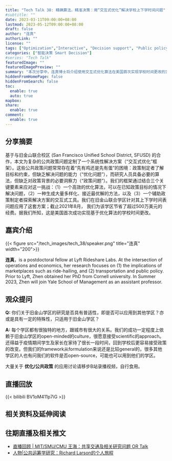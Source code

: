 ```yaml
---
title: "Tech Talk 38: 精确算法，精准决策：用“交互式优化”解决学校上下学时间问题"
#subtitle: ""
date: 2023-03-11T09:00:00+08:00
lastmod: 2023-05-12T09:00:00+08:00
draft: false
author: "连真"
authorLink: ""
license: ""
tags: ["Optimization","Interactive", "Decision support", "Public policy","School Schedules"]
categories: ["智能决策 Smart Decision"]
#series: "Tech Talk"
featuredImage: ""
featuredImagePreview: ""
summary: "本次分享中，连真博士将介绍使用交互式优化算法在美国首次实现学校时间更改的实践经验。"
hiddenFromHomePage: false
hiddenFromSearch: false
toc:
  enable: true
  auto: true
mapbox:
share:
  enable: true
comment:
  enable: true
---
```




## 分享摘要
基于与旧金山联合校区 (San Francisco Unified School District, SFUSD) 的合作，本文为复杂的公共政策问题定制了一个系统性解决方案（“交互式优化”框架）。这些公共政策问题常常存在着“先有鸡还是先有蛋”的困境：政策制定者了解目标和约束，但缺乏解决问题的能力（“优化问题”），而研究人员具备必要的算法，但缺乏对政策背景的必要洞察力（“政策问题”）。我们的框架通过结合三个关键要素来应对这一挑战：（1）一个高效的优化算法，可以在已知政策目标的情况下解决问题，（2）一种生成大量多样化、接近最优解的方法，以及（3）一个辅助政策制定者探索解决方案的交互式工具。我们在旧金山联合学区针对其上下学时间表问题应用了这套方案；截止2021年8月， 我们为该学区节省了超过500万美元的经费。据我们所知，这是美国首次成功实现基于优化算法的学校时间更改。

## 嘉宾介绍
{{< figure src="/tech_images/tech_38/speaker.png" title="连真" width="200">}}

**连真**，is a postdoctoral fellow at Lyft Rideshare Labs. At the intersection of operations and economics, her research focuses on (1) the implications of marketplaces such as ride-hailing, and (2) transportation and public policy. Prior to Lyft, Zhen obtained her PhD from Cornell university. In Summer 2023, Zhen will join Yale School of Management as an assistant professor.

## 观众提问
**Q:** 你们关于旧金山学区的研究是否具有普适性，即是否可以应用到其他学区？亦或是具有一定的特殊性，只适用于旧金山学区？

**A:** 每个学区都有很独特的地方，跟城市有很大的关系。我们的成功一定程度上依赖于旧金山学区的open-minded的culture，很愿意接受scientific的approach。还得益于疫情期间学生及家长在家待了很长一段时间，回到学校后更容易接受政策的改变。但我们的framework从formulation来说还是比较general的，很多其他学区的人也有问我们的软件是否open-source，可能也可以用到他们的学区。

 

大量关于 **优化/公共政策** 的应用讨论请移步B站录播视频，自行食用。

## 直播回放
{{< bilibili BV1oM411p7iG >}}

## 相关资料及延伸阅读



## 往期直播及相关推文

- [直播回顾 | MIT/SMU/CMU 王海：共享交通及相关研究问题 OR Talk](https://mp.weixin.qq.com/s/7fXPMR8oMV3UYFla3vwjGA)
- [人物|公共运筹学研究：Richard Larson的个人旅程](https://mp.weixin.qq.com/s/HgUhszXBvIVriPamDnKaPQ)
